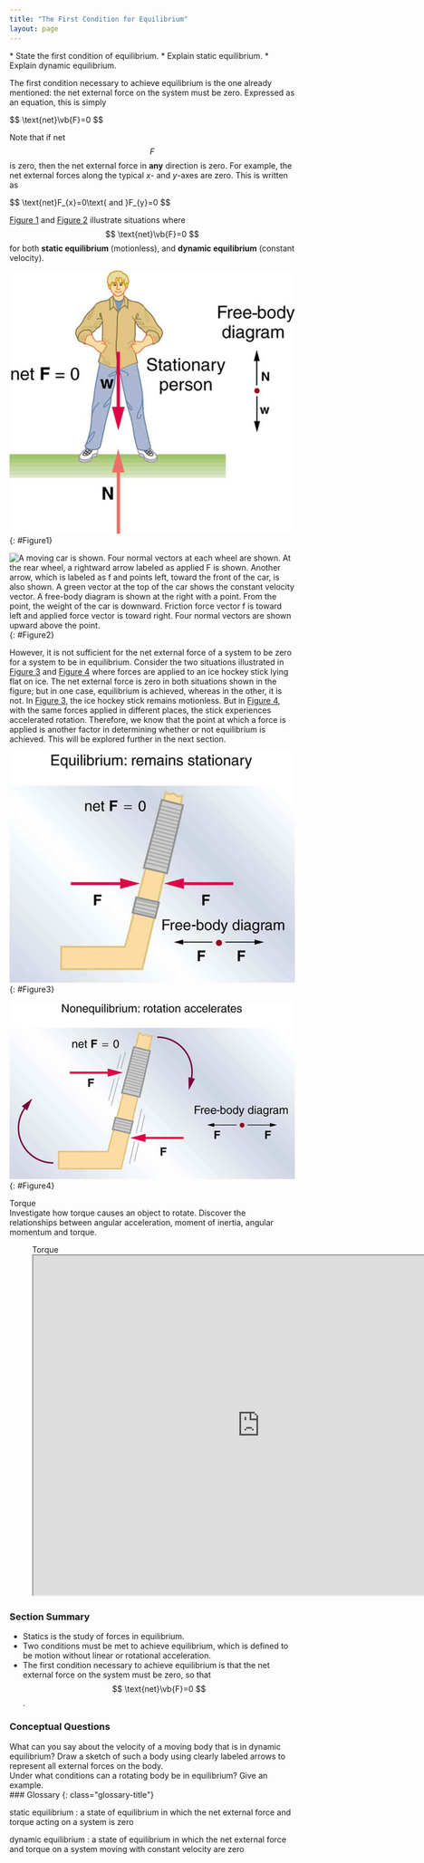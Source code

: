 ```yaml
---
title: "The First Condition for Equilibrium"
layout: page
---
```


<div class="abstract" markdown="1">
* State the first condition of equilibrium.
* Explain static equilibrium.
* Explain dynamic equilibrium.

</div>

The first condition necessary to achieve equilibrium is the one already
mentioned: the net external force on the system must be zero. Expressed as an
equation, this is simply

<div class="equation">
 $$ \text{net}\vb{F}=0 $$
</div>

Note that if net $$ F $$ is zero, then the net external force in **any**
direction is zero. For example, the net external forces along the typical *x*-
and *y*-axes are zero. This is written as

<div class="equation">
 $$ \text{net}F_{x}=0\text{ and }F_{y}=0 $$
</div>

[Figure 1](#Figure1)
and [Figure 2](#Figure2) illustrate situations where $$ \text{net}\vb{F}=0 $$ for
both **static equilibrium** (motionless), and **dynamic equilibrium**
(constant velocity).

![In the figure, a stationary man is standing on the ground. His feet are at a distance apart. His hands are at his waist. The left side is labeled as net F is equal to zero. At the right side a free body diagram is shown with one point and two arrows, one vertically upward labeled as N and another vertically downward labeled as W, from the point.](../resources/Figure_09_01_01a.jpg "This motionless person is in static equilibrium. The forces acting on him add up to zero. Both forces are vertical in this case.")
{: #Figure1}

![A moving car is shown. Four normal vectors at each wheel are shown. At the rear wheel, a rightward arrow labeled as applied F is shown. Another arrow, which is labeled as f and points left, toward the front of the car, is also shown. A green vector at the top of the car shows the constant velocity vector. A free-body diagram is shown at the right with a point. From the point, the weight of the car is downward. Friction force vector f is toward left and applied force vector is toward right. Four normal vectors are shown upward above the point.](../resources/Figure_09_01_02a.jpg "This car is in dynamic equilibrium because it is moving at constant velocity. There are horizontal and vertical forces, but the net external force in any direction is zero. The applied force \( F_{\text{app}} \) between the tires and the road is balanced by air friction, and the weight of the car is supported by the normal forces, here shown to be equal for all four tires.&#10;             ")
{: #Figure2}

However, it is not sufficient for the net external force of a system to be zero
for a system to be in equilibrium. Consider the two situations illustrated
in [Figure 3](#Figure3)
and [Figure 4](#Figure4) where forces are applied to an ice hockey stick lying flat
on ice. The net external force is zero in both situations shown in the figure;
but in one case, equilibrium is achieved, whereas in the other, it is not.
In [Figure 3](#Figure3), the ice hockey stick remains motionless. But
in [Figure 4](#Figure4), with the same forces applied in different places, the
stick experiences accelerated rotation. Therefore, we know that the point at
which a force is applied is another factor in determining whether or not
equilibrium is achieved. This will be explored further in the next section.

![A hockey stick is shown. At the middle point of the stick, two red colored force vectors are shown one pointing to the right and the other to the left. The line of action of the two forces is the same. The top of the figure is labeled as net force F is equal to zero. At the lower right side the free body diagram, a point with two horizontal vectors, each labeled F and directed away from the point, is shown.](../resources/Figure_09_01_03a.jpg "An ice hockey stick lying flat on ice with two equal and opposite horizontal forces applied to it. Friction is negligible, and the gravitational force is balanced by the support of the ice (a normal force). Thus, \( \text{net }F=0 \) . Equilibrium is achieved, which is static equilibrium in this case.&#10;      ")
{: #Figure3}

![A hockey stick is shown. The two force vectors acting on the hockey stick are shown, one pointing to the right and the other to the left. The lines of action of the two forces are different. Each vector is labeled as F. At the top and the bottom of the stick there are two circular arrows, showing the clockwise direction of the rotation. At the lower right side the free body diagram, a point with two horizontal vectors, each labeled F and directed away from the point, is shown.](../resources/Figure_09_01_04a.jpg "The same forces are applied at other points and the stick rotates&#x2014;in fact, it experiences an accelerated rotation. Here \( \text{net }F=0 \) but the system is not at equilibrium. Hence, the \( \text{net }F=0 \) is a necessary&#x2014;but not sufficient&#x2014;condition for achieving equilibrium.")
{: #Figure4}

<div class="note" data-label="PhET Exploration" markdown="1">
<div class="title">
 Torque
</div>
Investigate how torque causes an object to rotate. Discover the relationships between angular acceleration, moment of inertia, angular momentum and torque.

<figure markdown="1">
<figcaption>
Torque
</figcaption>
<iframe loading="lazy" src="https://phet.colorado.edu/sims/cheerpj/rotation/latest/rotation.
html?simulation=torque" width="800" height="600"
allowfullscreen></iframe>
</figure>
</div>

### Section Summary

* Statics is the study of forces in equilibrium.
* Two conditions must be met to achieve equilibrium, which is defined to be
  motion without linear or rotational acceleration.
* The first condition necessary to achieve equilibrium is that the net external
  force on the system must be zero, so that $$ \text{net}\vb{F}=0 $$.

### Conceptual Questions

<div class="exercise" data-element-type="conceptual-questions">
<div class="problem" markdown="1">
What can you say about the velocity of a moving body that is in dynamic equilibrium? Draw a sketch of such a body using clearly labeled arrows to represent all external forces on the body.

</div>
</div>

<div class="exercise" data-element-type="conceptual-questions">
<div class="problem" markdown="1">
Under what conditions can a rotating body be in equilibrium? Give an example.

</div>
</div>

<div class="glossary" markdown="1">
### Glossary
{: class="glossary-title"}

static equilibrium
: a state of equilibrium in which the net external force and torque acting on a
system is zero

dynamic equilibrium
: a state of equilibrium in which the net external force and torque on a system
moving with constant velocity are zero

</div>
